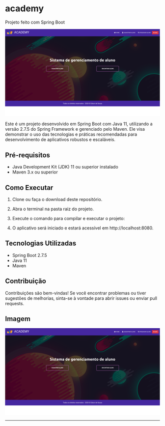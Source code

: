 # academy
Projeto feito com Spring Boot

![Logo do Projeto](https://github.com/Sousa-Edson/academy/blob/main/src/main/resources/static/img/academy.png)

Este é um projeto desenvolvido em Spring Boot com Java 11, utilizando a versão 2.7.5 do Spring Framework e gerenciado pelo Maven. Ele visa demonstrar o uso das tecnologias e práticas recomendadas para desenvolvimento de aplicativos robustos e escaláveis.

## Pré-requisitos

- Java Development Kit (JDK) 11 ou superior instalado
- Maven 3.x ou superior

## Como Executar

1. Clone ou faça o download deste repositório.

2. Abra o terminal na pasta raiz do projeto.

3. Execute o comando para compilar e executar o projeto:


4. O aplicativo será iniciado e estará acessível em http://localhost:8080.

## Tecnologias Utilizadas

- Spring Boot 2.7.5
- Java 11
- Maven

## Contribuição

Contribuições são bem-vindas! Se você encontrar problemas ou tiver sugestões de melhorias, sinta-se à vontade para abrir issues ou enviar pull requests.

## Imagem

![Logo do Projeto](https://github.com/Sousa-Edson/academy/blob/main/src/main/resources/static/img/academy.png)

---

 
